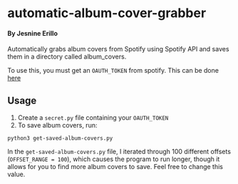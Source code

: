 # automatic-album-cover-grabber
#### By Jesnine Erillo

Automatically grabs album covers from Spotify using Spotify API and saves them in a directory called album_covers.

To use this, you must get an `OAUTH_TOKEN` from spotify. This can be done [here](https://developer.spotify.com/console/get-current-user-saved-tracks/)

## Usage
1. Create a `secret.py` file containing your `OAUTH_TOKEN`
2. To save album covers, run: 
``` 
python3 get-saved-album-covers.py 
```

In the `get-saved-album-covers.py` file, I iterated through 100 different offsets (`OFFSET_RANGE = 100`), which causes the program to run longer, though it allows for you to find more album covers to save. Feel free to change this value.
